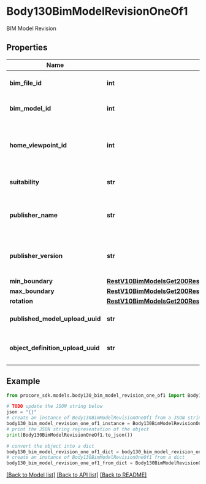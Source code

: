 # Body130BimModelRevisionOneOf1

BIM Model Revision

## Properties

Name | Type | Description | Notes
------------ | ------------- | ------------- | -------------
**bim_file_id** | **int** | ID of the published model file | 
**bim_model_id** | **int** | ID of the published model | 
**home_viewpoint_id** | **int** | ID of the BimViewpoint resource to be set as home viewpoint | [optional] 
**suitability** | **str** | Suitability of published model | 
**publisher_name** | **str** | Name of application publishing the model revision | [optional] 
**publisher_version** | **str** | Version of application publishing the model revision | [optional] 
**min_boundary** | [**RestV10BimModelsGet200ResponseInnerOneOf1CurrentRevisionMinBoundary**](RestV10BimModelsGet200ResponseInnerOneOf1CurrentRevisionMinBoundary.md) |  | 
**max_boundary** | [**RestV10BimModelsGet200ResponseInnerOneOf1CurrentRevisionMinBoundary**](RestV10BimModelsGet200ResponseInnerOneOf1CurrentRevisionMinBoundary.md) |  | 
**rotation** | [**RestV10BimModelsGet200ResponseInnerOneOf1CurrentRevisionMinBoundary**](RestV10BimModelsGet200ResponseInnerOneOf1CurrentRevisionMinBoundary.md) |  | [optional] 
**published_model_upload_uuid** | **str** | UUID of the uploaded model | [optional] 
**object_definition_upload_uuid** | **str** | UUID of the uploaded model object definition file | [optional] 

## Example

```python
from procore_sdk.models.body130_bim_model_revision_one_of1 import Body130BimModelRevisionOneOf1

# TODO update the JSON string below
json = "{}"
# create an instance of Body130BimModelRevisionOneOf1 from a JSON string
body130_bim_model_revision_one_of1_instance = Body130BimModelRevisionOneOf1.from_json(json)
# print the JSON string representation of the object
print(Body130BimModelRevisionOneOf1.to_json())

# convert the object into a dict
body130_bim_model_revision_one_of1_dict = body130_bim_model_revision_one_of1_instance.to_dict()
# create an instance of Body130BimModelRevisionOneOf1 from a dict
body130_bim_model_revision_one_of1_from_dict = Body130BimModelRevisionOneOf1.from_dict(body130_bim_model_revision_one_of1_dict)
```
[[Back to Model list]](../README.md#documentation-for-models) [[Back to API list]](../README.md#documentation-for-api-endpoints) [[Back to README]](../README.md)


